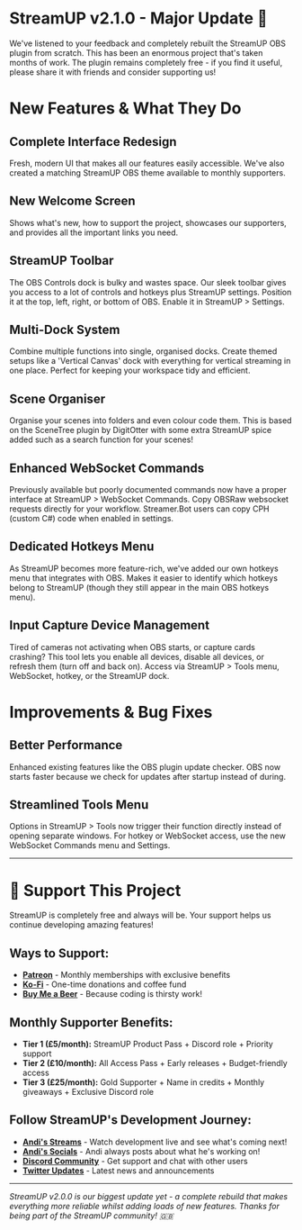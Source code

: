 # StreamUP v2.1.0 - Major Update 🚀

We've listened to your feedback and completely rebuilt the StreamUP OBS plugin from scratch. This has been an enormous project that's taken months of work. The plugin remains completely free - if you find it useful, please share it with friends and consider supporting us!

# New Features & What They Do

## Complete Interface Redesign
Fresh, modern UI that makes all our features easily accessible. We've also created a matching StreamUP OBS theme available to monthly supporters.

## New Welcome Screen
Shows what's new, how to support the project, showcases our supporters, and provides all the important links you need.

## StreamUP Toolbar
The OBS Controls dock is bulky and wastes space. Our sleek toolbar gives you access to a lot of controls and hotkeys plus StreamUP settings. Position it at the top, left, right, or bottom of OBS. Enable it in StreamUP > Settings.

## Multi-Dock System  
Combine multiple functions into single, organised docks. Create themed setups like a 'Vertical Canvas' dock with everything for vertical streaming in one place. Perfect for keeping your workspace tidy and efficient.

## Scene Organiser
Organise your scenes into folders and even colour code them. This is based on the SceneTree plugin by DigitOtter with some extra StreamUP spice added such as a search function for your scenes!

## Enhanced WebSocket Commands
Previously available but poorly documented commands now have a proper interface at StreamUP > WebSocket Commands. Copy OBSRaw websocket requests directly for your workflow. Streamer.Bot users can copy CPH (custom C#) code when enabled in settings.

## Dedicated Hotkeys Menu
As StreamUP becomes more feature-rich, we've added our own hotkeys menu that integrates with OBS. Makes it easier to identify which hotkeys belong to StreamUP (though they still appear in the main OBS hotkeys menu).

## Input Capture Device Management
Tired of cameras not activating when OBS starts, or capture cards crashing? This tool lets you enable all devices, disable all devices, or refresh them (turn off and back on). Access via StreamUP > Tools menu, WebSocket, hotkey, or the StreamUP dock.

# Improvements & Bug Fixes

## Better Performance
Enhanced existing features like the OBS plugin update checker. OBS now starts faster because we check for updates after startup instead of during.

## Streamlined Tools Menu
Options in StreamUP > Tools now trigger their function directly instead of opening separate windows. For hotkey or WebSocket access, use the new WebSocket Commands menu and Settings.

---

# 💖 Support This Project

StreamUP is completely free and always will be. Your support helps us continue developing amazing features!

## Ways to Support:
- **[Patreon](https://www.patreon.com/streamup)** - Monthly memberships with exclusive benefits
- **[Ko-Fi](https://ko-fi.com/streamup)** - One-time donations and coffee fund
- **[Buy Me a Beer](https://paypal.me/andilippi)** - Because coding is thirsty work!

## Monthly Supporter Benefits:
- **Tier 1 (£5/month):** StreamUP Product Pass + Discord role + Priority support
- **Tier 2 (£10/month):** All Access Pass + Early releases + Budget-friendly access  
- **Tier 3 (£25/month):** Gold Supporter + Name in credits + Monthly giveaways + Exclusive Discord role

## Follow StreamUP's Development Journey:
- **[Andi's Streams](https://twitch.tv/andilippi)** - Watch development live and see what's coming next!
- **[Andi's Socials](https://doras.to/andi)** - Andi always posts about what he's working on!
- **[Discord Community](https://discord.com/invite/RnDKRaVCEu)** - Get support and chat with other users
- **[Twitter Updates](https://twitter.com/StreamUPTips)** - Latest news and announcements

---

*StreamUP v2.0.0 is our biggest update yet - a complete rebuild that makes everything more reliable whilst adding loads of new features. Thanks for being part of the StreamUP community! 🇬🇧*